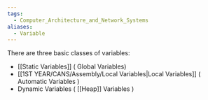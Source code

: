 ```yaml
---
tags:
  - Computer_Architecture_and_Network_Systems
aliases:
  - Variable
---
```

There are three basic classes of variables:
- [[Static Variables]] ( Global Variables)
- [[1ST YEAR/CANS/Assembly/Local Variables|Local Variables]] ( Automatic Variables )
- Dynamic Variables ( [[Heap]] Variables )